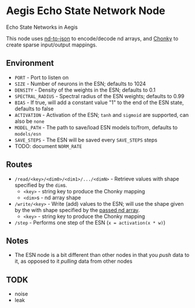 # Aegis Echo State Network Node
Echo State Networks in Aegis

This node uses [nd-to-json](https://github.com/tehZevo/nd-to-json) to encode/decode nd arrays, and [Chonky](https://github.com/tehZevo/chonky) to create sparse input/output mappings.

## Environment
* `PORT` - Port to listen on
* `SIZE` - Number of neurons in the ESN; defaults to 1024
* `DENSITY` - Density of the weights in the ESN; defaults to 0.1
* `SPECTRAL_RADIUS` - Spectral radius of the ESN weights; defaults to 0.99
* `BIAS` - If true, will add a constant value "1" to the end of the ESN state, defaults to false
* `ACTIVATION` - Activation of the ESN; `tanh` and `sigmoid` are supported, can also be `none`
* `MODEL_PATH` - The path to save/load ESN models to/from, defaults to `models/esn`
* `SAVE_STEPS` - The ESN will be saved every `SAVE_STEPS` steps
* TODO: document `NORM_RATE`

## Routes
* `/read/<key>/<dim0>/<dim1>/.../<dimN>` - Retrieve values with shape specified by the `dim`s.
  * `<key>` - string key to produce the Chonky mapping
  * `<dim>`s - nd array shape
* `/write/<key>` - Write (add) values to the ESN; will use the shape given by the with shape specified by the [passed nd array](https://github.com/tehZevo/nd-to-json).
  * `<key>` - string key to produce the Chonky mapping
* `/step` - Performs one step of the ESN (`x = activation(x * w)`)

## Notes
* The ESN node is a bit different than other nodes in that you *push* data to it, as opposed to it *pulling* data from other nodes

## TODK
* noise
* leak

